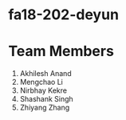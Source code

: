# fa18-202-deyun

# Team Members
1. Akhilesh Anand
2. Mengchao Li
3. Nirbhay Kekre
4. Shashank Singh
5. Zhiyang Zhang
